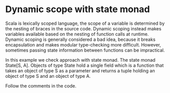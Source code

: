 # Dynamic scope with state monad


Scala is lexically scoped language, the scope of a variable is determined 
by the nesting of braces in the source code. Dynamic scoping instead makes
variables available based on the nesting of function calls at runtime.
Dynamic scoping is generally considered a bad idea, because it breaks 
encapsulation and makes modular type-checking more difficult. However, 
sometimes passing state information between functions can be impractical.

In this example we check approach with state monad. The state monad State[S, A].
Objects of type State hold a single field which is a function that takes an 
object of type S as a parameter and returns a tuple holding an object of 
type S and an object of type A. 

Follow the comments in the code.
